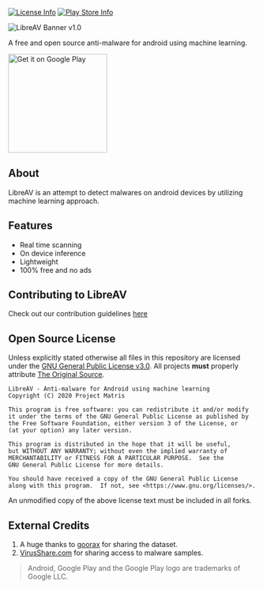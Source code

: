 [![License Info](https://img.shields.io/badge/license-GNU_GPLv3-blue.svg?style=flat-square)](https://github.com/projectmatris/antimalwareapp) [![Play Store Info](https://img.shields.io/badge/Play_Store-v1.0.1-36B0C1.svg?style=flat-square)](https://play.google.com/store/apps/details?id=tech.projectmatris.antimalwareapp)


![LibreAV Banner v1.0](https://res.cloudinary.com/dixyd9fa6/image/upload/v1594366724/githubbanner_oyc3ly.png)

A free and open source anti-malware for android using machine learning.

[<img src="https://play.google.com/intl/en_us/badges/static/images/badges/en_badge_web_generic.png" width="200" alt="Get it on Google Play" />](https://play.google.com/store/apps/details?id=tech.projectmatris.antimalwareapp "Get it on Google Play")
## About
LibreAV is an attempt to detect malwares on android devices by utilizing machine learning approach.

## Features

- Real time scanning
- On device inference
- Lightweight
- 100% free and no ads

## Contributing to LibreAV

Check out our contribution guidelines [here](https://github.com/projectmatris/antimalwareapp/blob/master/CONTRIBUTING.md)

## Open Source License

Unless explicitly stated otherwise all files in this repository are licensed under the [GNU General Public License v3.0](https://www.gnu.org/licenses/gpl-3.0-standalone.html). All projects **must** properly attribute [The Original Source](https://github.com/projectmatris/antimalwareapp).

    LibreAV - Anti-malware for Android using machine learning
    Copyright (C) 2020 Project Matris

    This program is free software: you can redistribute it and/or modify
    it under the terms of the GNU General Public License as published by
    the Free Software Foundation, either version 3 of the License, or
    (at your option) any later version.

    This program is distributed in the hope that it will be useful,
    but WITHOUT ANY WARRANTY; without even the implied warranty of
    MERCHANTABILITY or FITNESS FOR A PARTICULAR PURPOSE.  See the
    GNU General Public License for more details.

    You should have received a copy of the GNU General Public License
    along with this program.  If not, see <https://www.gnu.org/licenses/>.

An unmodified copy of the above license text must be included in all forks.

## External Credits

1. A huge thanks to [goorax](https://www.kaggle.com/goorax) for sharing the dataset.
2. [VirusShare.com](https://virusshare.com/) for sharing access to malware samples.

> Android,  Google Play and the Google Play logo are trademarks of Google LLC.

